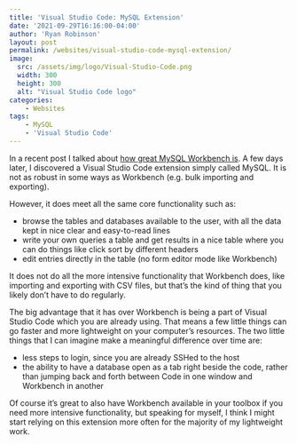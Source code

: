 ```yaml
---
title: 'Visual Studio Code: MySQL Extension'
date: '2021-09-29T16:16:00-04:00'
author: 'Ryan Robinson'
layout: post
permalink: /websites/visual-studio-code-mysql-extension/
image:
  src: /assets/img/logo/Visual-Studio-Code.png
  width: 300
  height: 300
  alt: "Visual Studio Code logo"
categories:
    - Websites
tags:
    - MySQL
    - 'Visual Studio Code'
---
```


In a recent post I talked about [how great MySQL Workbench is](/websites/mysql-workbench/). A few days later, I discovered a Visual Studio Code extension simply called MySQL. It is not as robust in some ways as Workbench (e.g. bulk importing and exporting).

However, it does meet all the same core functionality such as:

- browse the tables and databases available to the user, with all the data kept in nice clear and easy-to-read lines
- write your own queries a table and get results in a nice table where you can do things like click sort by different headers
- edit entries directly in the table (no form editor mode like Workbench)

It does not do all the more intensive functionality that Workbench does, like importing and exporting with CSV files, but that’s the kind of thing that you likely don’t have to do regularly.

The big advantage that it has over Workbench is being a part of Visual Studio Code which you are already using. That means a few little things can go faster and more lightweight on your computer’s resources. The two little things that I can imagine make a meaningful difference over time are:

- less steps to login, since you are already SSHed to the host
- the ability to have a database open as a tab right beside the code, rather than jumping back and forth between Code in one window and Workbench in another

Of course it’s great to also have Workbench available in your toolbox if you need more intensive functionality, but speaking for myself, I think I might start relying on this extension more often for the majority of my lightweight work.